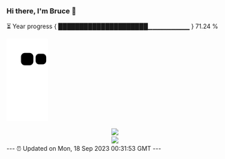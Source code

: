 ### Hi there, I'm Bruce 👋
⏳ Year progress { █████████████████████▁▁▁▁▁▁▁▁▁ } 71.24 %

![](https://raw.githubusercontent.com/Swiftie13st/Swiftie13st/main/assets/github-contribution-grid-snake.svg)


<div align="center"> <img src="https://metrics.lecoq.io/Swiftie13st?template=classic&config.timezone=Asia%2FShanghai"> </div>

<div align="center"> <img src="https://github-readme-streak-stats.herokuapp.com/?user=Swiftie13st" /> </div>
---
⏰ Updated on Mon, 18 Sep 2023 00:31:53 GMT
---

